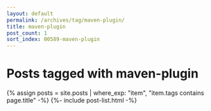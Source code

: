 ```yaml
---
layout: default
permalink: /archives/tag/maven-plugin/
title: maven-plugin
post_count: 1
sort_index: 00589-maven-plugin
---
```

<h1 class="page-heading">Posts tagged with maven-plugin</h1>
{% assign posts = site.posts | where_exp: "item", "item.tags contains page.title" -%}
{%- include post-list.html -%}
